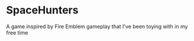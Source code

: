 SpaceHunters
============

A game inspired by Fire Emblem gameplay that I've been toying with in my free time
